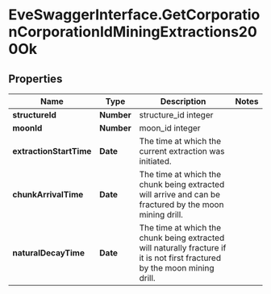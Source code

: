 # EveSwaggerInterface.GetCorporationCorporationIdMiningExtractions200Ok

## Properties
Name | Type | Description | Notes
------------ | ------------- | ------------- | -------------
**structureId** | **Number** | structure_id integer | 
**moonId** | **Number** | moon_id integer | 
**extractionStartTime** | **Date** | The time at which the current extraction was initiated.  | 
**chunkArrivalTime** | **Date** | The time at which the chunk being extracted will arrive and can be fractured by the moon mining drill.  | 
**naturalDecayTime** | **Date** | The time at which the chunk being extracted will naturally fracture if it is not first fractured by the moon mining drill.  | 


